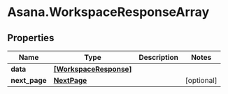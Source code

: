 # Asana.WorkspaceResponseArray

## Properties
Name | Type | Description | Notes
------------ | ------------- | ------------- | -------------
**data** | [**[WorkspaceResponse]**](WorkspaceResponse.md) |  | 
**next_page** | [**NextPage**](NextPage.md) |  | [optional] 
